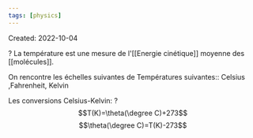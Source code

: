```yaml
---
tags: [physics] 
---
```

Created: 2022-10-04

?
La température est une mesure de l'[[Energie cinétique]] moyenne des [[molécules]].
<!--SR:!2022-10-19,11,250-->

On rencontre les échelles suivantes de Températures suivantes:: Celsius ,Fahrenheit, Kelvin
<!--SR:!2022-10-22,14,270-->
Les conversions Celsius-Kelvin:
?
$$T(K)=\theta(\degree C)+273$$
$$\theta(\degree C)=T(K)-273$$
<!--SR:!2022-10-21,13,270-->